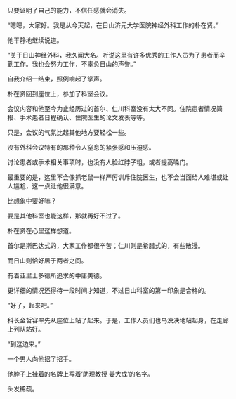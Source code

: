 只要证明了自己的能力，不信任感就会消失。

“嗯嗯，大家好。我是从今天起，在日山济元大学医院神经外科工作的朴在贤。”

他平静地继续说道。

“关于日山神经外科，我久闻大名。听说这里有许多优秀的工作人员为了患者而辛勤工作。我也会努力工作，不辜负日山的声誉。”

自我介绍一结束，照例响起了掌声。

朴在贤回到座位上，参加了科室会议。

会议内容和他至今为止经历过的首尔、仁川科室没有太大不同。住院患者情况简报、手术患者日程确认、住院医生的论文发表等等。

只是，会议的气氛比起其他地方要轻松一些。

没有外科会议特有的那种令人窒息的紧张感和压迫感。

讨论患者或手术相关事项时，也没有人脸红脖子粗，或者提高嗓门。

最重要的是，这里不会像抓老鼠一样严厉训斥住院医生，也不会当面给人难堪或让人尴尬，这一点让他很满意。

比想象中要好嘛？

要是其他科室也能这样，那就再好不过了。

朴在贤在心里这样想道。

首尔是斯巴达式的，大家工作都很辛苦；仁川则是希腊式的，有些散漫。

而日山则恰好居于两者之间。

有着亚里士多德所追求的中庸美德。

更详细的情况还得待一段时间才知道，不过日山科室的第一印象是合格的。

“好了，起来吧。”

科长金哲容率先从座位上站了起来。于是，工作人员们也乌泱泱地站起身，在走廊上列队站好。

“到这边来。”

一个男人向他招了招手。

他脖子上挂着的名牌上写着‘助理教授 姜大成’的名字。

头发稀疏。